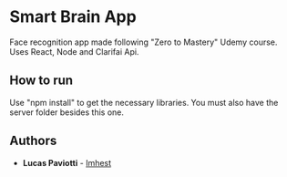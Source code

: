 # Smart Brain App

Face recognition app made following "Zero to Mastery" Udemy course. Uses React, Node and Clarifai Api.

## How to run

Use "npm install" to get the necessary libraries. You must also have the server folder besides this one.

## Authors

* **Lucas Paviotti** - [Imhest](https://github.com/Imhest)

